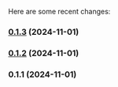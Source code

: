 Here are some recent changes:
### [0.1.3](https://github.com/stevenwcarter/img-optimizer-eds/compare/v0.1.2...v0.1.3) (2024-11-01)

### [0.1.2](https://github.com/stevenwcarter/img-optimizer-eds/compare/v0.1.1...v0.1.2) (2024-11-01)

### 0.1.1 (2024-11-01)
